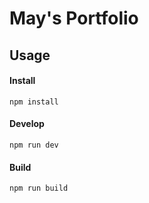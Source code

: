# May's Portfolio

## Usage

#### Install

```
npm install
```

#### Develop

```
npm run dev
```

#### Build

```
npm run build
```
